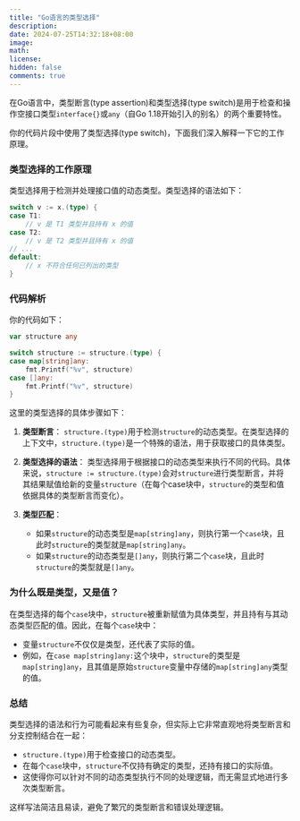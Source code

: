 ```yaml
---
title: "Go语言的类型选择"
description: 
date: 2024-07-25T14:32:18+08:00
image: 
math: 
license: 
hidden: false
comments: true
---
```


在Go语言中，类型断言(type assertion)和类型选择(type switch)是用于检查和操作空接口类型`interface{}`或`any`（自Go 1.18开始引入的别名）的两个重要特性。

你的代码片段中使用了类型选择(type switch)，下面我们深入解释一下它的工作原理。

### 类型选择的工作原理

类型选择用于检测并处理接口值的动态类型。类型选择的语法如下：

```go
switch v := x.(type) {
case T1:
    // v 是 T1 类型并且持有 x 的值
case T2:
    // v 是 T2 类型并且持有 x 的值
// ...
default:
    // x 不符合任何已列出的类型
}
```

### 代码解析

你的代码如下：

```go
var structure any

switch structure := structure.(type) {
case map[string]any:
    fmt.Printf("%v", structure)
case []any:
    fmt.Printf("%v", structure)
}
```

这里的类型选择的具体步骤如下：

1. **类型断言**：
   `structure.(type)`用于检测`structure`的动态类型。在类型选择的上下文中，`structure.(type)`是一个特殊的语法，用于获取接口的具体类型。

2. **类型选择的语法**：
   类型选择用于根据接口的动态类型来执行不同的代码。具体来说，`structure := structure.(type)`会对`structure`进行类型断言，并将其结果赋值给新的变量`structure`（在每个case块中，`structure`的类型和值依据具体的类型断言而变化）。

3. **类型匹配**：
   - 如果`structure`的动态类型是`map[string]any`，则执行第一个`case`块，且此时`structure`的类型就是`map[string]any`。
   - 如果`structure`的动态类型是`[]any`，则执行第二个`case`块，且此时`structure`的类型就是`[]any`。

### 为什么既是类型，又是值？

在类型选择的每个`case`块中，`structure`被重新赋值为具体类型，并且持有与其动态类型匹配的值。因此，在每个`case`块中：

- 变量`structure`不仅仅是类型，还代表了实际的值。
- 例如，在`case map[string]any:`这个块中，`structure`的类型是`map[string]any`，且其值是原始`structure`变量中存储的`map[string]any`类型的值。

### 总结

类型选择的语法和行为可能看起来有些复杂，但实际上它非常直观地将类型断言和分支控制结合在一起：

- `structure.(type)`用于检查接口的动态类型。
- 在每个`case`块中，`structure`不仅持有确定的类型，还持有接口的实际值。
- 这使得你可以针对不同的动态类型执行不同的处理逻辑，而无需显式地进行多次类型断言。

这样写法简洁且易读，避免了繁冗的类型断言和错误处理逻辑。
